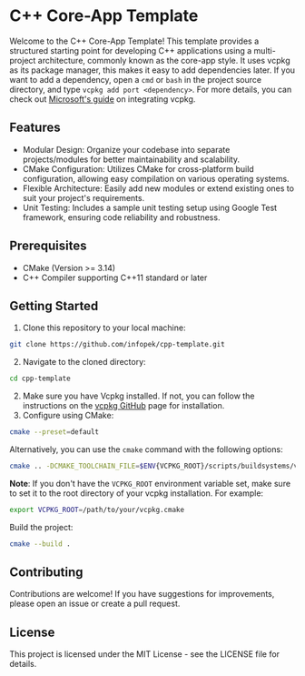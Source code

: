 # C++ Core-App Template
Welcome to the C++ Core-App Template! This template provides a structured starting point for developing C++ applications using a multi-project architecture, commonly known as the core-app style. It uses vcpkg as its package manager, this makes it easy to add dependencies later. If you want to add a dependency, open a `cmd` or `bash` in the project source directory, and type `vcpkg add port <dependency>`. For more details, you can check out [Microsoft's guide](https://learn.microsoft.com/en-us/vcpkg/get_started/get-started?pivots=shell-cmd) on integrating vcpkg.
## Features
- Modular Design: Organize your codebase into separate projects/modules for better maintainability and scalability.
- CMake Configuration: Utilizes CMake for cross-platform build configuration, allowing easy compilation on various operating systems.
- Flexible Architecture: Easily add new modules or extend existing ones to suit your project's requirements.
- Unit Testing: Includes a sample unit testing setup using Google Test framework, ensuring code reliability and robustness.
## Prerequisites
- CMake (Version >= 3.14)
- C++ Compiler supporting C++11 standard or later
## Getting Started
1. Clone this repository to your local machine:
```bash
git clone https://github.com/infopek/cpp-template.git
```
2. Navigate to the cloned directory:
```bash
cd cpp-template
```
2. Make sure you have Vcpkg installed. If not, you can follow the instructions on the [vcpkg GitHub](https://github.com/microsoft/vcpkg) page for installation.
3. Configure using CMake:
```bash
cmake --preset=default
```
Alternatively, you can use the `cmake` command with the following options:
```bash
cmake .. -DCMAKE_TOOLCHAIN_FILE=$ENV{VCPKG_ROOT}/scripts/buildsystems/vcpkg.cmake
```
**Note**: If you don't have the `VCPKG_ROOT` environment variable set, make sure to set it to the root directory of your vcpkg installation. For example:
```bash
export VCPKG_ROOT=/path/to/your/vcpkg.cmake
```
Build the project:
```bash
cmake --build .
```
## Contributing
Contributions are welcome! If you have suggestions for improvements, please open an issue or create a pull request.
## License
This project is licensed under the MIT License - see the LICENSE file for details.
